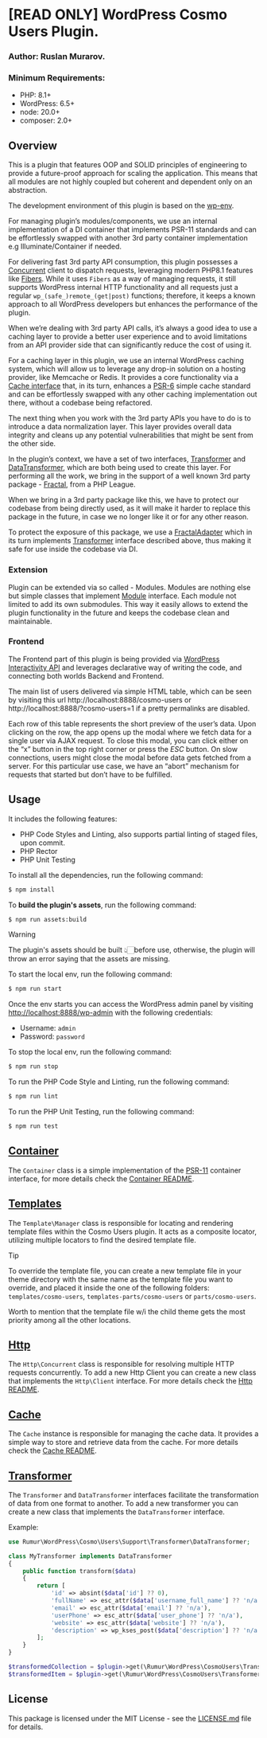 # [READ ONLY] WordPress Cosmo Users Plugin.

### Author: Ruslan Murarov.

### Minimum Requirements:
 - PHP: 8.1+
 - WordPress: 6.5+
 - node: 20.0+
 - composer: 2.0+

## Overview

This is a plugin that features OOP and SOLID principles of engineering to provide a future-proof approach for scaling the application. 
This means that all modules are not highly coupled but coherent and dependent only on an abstraction.

The development environment of this plugin is based on the [wp-env](https://www.npmjs.com/package/@wordpress/env).

For managing plugin’s modules/components, we use an internal implementation of a DI container that implements PSR-11 standards and can be effortlessly swapped with another 3rd party container implementation e.g Illuminate/Container if needed.

For delivering fast 3rd party API consumption, this plugin possesses a [Concurrent](./src/Support/Http/README.md) client to dispatch requests, leveraging modern PHP8.1 features like [Fibers](https://php.net/fibers).
While it uses `Fibers` as a way of managing requests, it still supports WordPress internal HTTP functionality and all requests just a regular `wp_(safe_)remote_(get|post)` functions; 
therefore, it keeps a known approach to all WordPress developers but enhances the performance of the plugin.

When we’re dealing with 3rd party API calls, it’s always a good idea to use a caching layer to provide a better user experience and to avoid limitations from an API provider side that can significantly reduce the cost of using it.

For a caching layer in this plugin, we use an internal WordPress caching system, which will allow us to leverage any drop-in solution on a hosting provider, like Memcache or Redis. 
It provides a core functionality via a [Cache interface](./src/Support/Cache/README.md) that, in its turn, enhances a [PSR-6](https://www.php-fig.org/psr/psr-6) simple cache standard and 
can be effortlessly swapped with any other caching implementation out there, without a codebase being refactored.

The next thing when you work with the 3rd party APIs you have to do is to introduce a data normalization layer.
This layer provides overall data integrity and cleans up any potential vulnerabilities that might be sent from the other side.

In the plugin’s context, we have a set of two interfaces, [Transformer](./src/Transformer.php) and [DataTransformer](./src/DataTransformer.php),
which are both being used to create this layer. For performing all the work, we bring in the support of a well known 3rd party package - [Fractal](https://fractal.thephpleague.com/), from a PHP League.

When we bring in a 3rd party package like this, we have to protect our codebase from being directly used, 
as it will make it harder to replace this package in the future, in case we no longer like it or for any other reason.

To protect the exposure of this package, we use a [FractalAdapter](./src/Support/Transformer/FractalAdapter.php) which in its turn implements [Transformer](./src/Transformer.php) interface described above, 
thus making it safe for use inside the codebase via DI.

### Extension

Plugin can be extended via so called - Modules. Modules are nothing else but simple classes that implement [Module](./src/Module.php) interface. 
Each module not limited to add its own submodules. This way it easily allows to extend the plugin functionality in the future and keeps the codebase clean and maintainable.

### Frontend

The Frontend part of this plugin is being provided via [WordPress Interactivity API](https://developer.wordpress.org/block-editor/reference-guides/interactivity-api/) and leverages declarative way of writing the code, 
and connecting both worlds Backend and Frontend.

The main list of users delivered via simple HTML table, which can be seen by visiting this url http://localhost:8888/cosmo-users or http://localhost:8888/?cosmo-users=1 if a pretty permalinks are disabled.

Each row of this table represents the short preview of the user’s data. Upon clicking on the row, the app opens up the modal where we fetch data for a single user via AJAX request. 
To close this modal, you can click either on the “x” button in the top right corner or press the _ESC_ button. 
On slow connections, users might close the modal before data gets fetched from a server. 
For this particular use case, we have an “abort” mechanism for requests that started but don’t have to be fulfilled.

## Usage

It includes the following features:
- PHP Code Styles and Linting, also supports partial linting of staged files, upon commit.
- PHP Rector
- PHP Unit Testing

To install all the dependencies, run the following command:

```bash
$ npm install
```

To **build the plugin's assets**, run the following command:

```bash
$ npm run assets:build
```

> [!WARNING]
> The plugin's assets should be built 👆🏻before use, otherwise, 
> the plugin will throw an error saying that the assets are missing.

To start the local env, run the following command:

```bash
$ npm run start
```

Once the env starts you can access the WordPress admin panel by visiting [http://localhost:8888/wp-admin](http://localhost:8888/wp-admin) with the following credentials:
- Username: `admin`
- Password: `password`

To stop the local env, run the following command:

```bash
$ npm run stop
```

To run the PHP Code Style and Linting, run the following command:

```bash
$ npm run lint
```

To run the PHP Unit Testing, run the following command:

```bash
$ npm run test
```

## [Container](src/Support/Container/README.md)

The `Container` class is a simple implementation of the [PSR-11](https://www.php-fig.org/psr/psr-11) container interface, for more details check the [Container README](src/Support/Container/README.md).

## [Templates](src/Support/Template/README.md)

The `Template\Manager` class is responsible for locating and rendering template files within the Cosmo Users plugin. 
It acts as a composite locator, utilizing multiple locators to find the desired template file.

> [!TIP]
> To override the template file, you can create a new template file in your theme directory with the same name as the template file you want to override,
> and placed it inside the one of the following folders: `templates/cosmo-users`, `templates-parts/cosmo-users` or `parts/cosmo-users`.
> 
> Worth to mention that the template file w/i the child theme gets the most priority among all the other locations.

## [Http](src/Support/Http/README.md)

The `Http\Concurrent` class is responsible for resolving multiple HTTP requests concurrently.
To add a new Http Client you can create a new class that implements the `Http\Client` interface.
For more details check the [Http README](src/Support/Http/README.md).

## [Cache](src/Support/Cache/README.md)

The `Cache` instance is responsible for managing the cache data.
It provides a simple way to store and retrieve data from the cache.
For more details check the [Cache README](src/Support/Cache/README.md).

## [Transformer](src/Support/Transformer/README.md)

The `Transformer` and `DataTransformer` interfaces facilitate the transformation of data from one format to another.
To add a new transformer you can create a new class that implements the `DataTransformer` interface.

Example:
```php
use Rumur\WordPress\Cosmo\Users\Support\Transformer\DataTransformer;

class MyTransformer implements DataTransformer
{
    public function transform($data)
    {
        return [
            'id' => absint($data['id'] ?? 0),
            'fullName' => esc_attr($data['username_full_name'] ?? 'n/a'),
            'email' => esc_attr($data['email'] ?? 'n/a'),
            'userPhone' => esc_attr($data['user_phone'] ?? 'n/a'),
            'website' => esc_attr($data['website'] ?? 'n/a'),
            'description' => wp_kses_post($data['description'] ?? 'n/a'),
        ];
    }
}

$transformedCollection = $plugin->get(\Rumur\WordPress\CosmoUsers\Transformer::class)->collection([...], new MyTransformer());
$transformedItem = $plugin->get(\Rumur\WordPress\CosmoUsers\Transformer::class)->item([...], new MyTransformer()); 
```

## License
  This package is licensed under the MIT License - see the [LICENSE.md](https://github.com/rumur/cosmo-users/blob/master/LICENSE) file for details.
